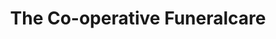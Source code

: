 ---
title: "The Co-operative Funeralcare"
url: /derby/the-co-operative-funeralcare-chaddesden-lane/
shop: funeral directors
---